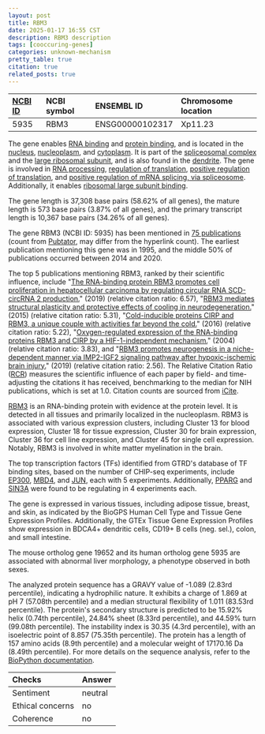 ```yaml
---
layout: post
title: RBM3
date: 2025-01-17 16:55 CST
description: RBM3 description
tags: [cooccuring-genes]
categories: unknown-mechanism
pretty_table: true
citation: true
related_posts: true
---
```




| [NCBI ID](https://www.ncbi.nlm.nih.gov/gene/5935) | NCBI symbol | ENSEMBL ID | Chromosome location |
| :-------- | :------- | :-------- | :------- |
| 5935  | RBM3 | ENSG00000102317 | Xp11.23  |



The gene enables [RNA binding](https://amigo.geneontology.org/amigo/term/GO:0003723) and [protein binding](https://amigo.geneontology.org/amigo/term/GO:0005515), and is located in the [nucleus](https://amigo.geneontology.org/amigo/term/GO:0005634), [nucleoplasm](https://amigo.geneontology.org/amigo/term/GO:0005654), and [cytoplasm](https://amigo.geneontology.org/amigo/term/GO:0005737). It is part of the [spliceosomal complex](https://amigo.geneontology.org/amigo/term/GO:0005681) and the [large ribosomal subunit](https://amigo.geneontology.org/amigo/term/GO:0015934), and is also found in the [dendrite](https://amigo.geneontology.org/amigo/term/GO:0030425). The gene is involved in [RNA processing](https://amigo.geneontology.org/amigo/term/GO:0006396), [regulation of translation](https://amigo.geneontology.org/amigo/term/GO:0006417), [positive regulation of translation](https://amigo.geneontology.org/amigo/term/GO:0045727), and [positive regulation of mRNA splicing, via spliceosome](https://amigo.geneontology.org/amigo/term/GO:0048026). Additionally, it enables [ribosomal large subunit binding](https://amigo.geneontology.org/amigo/term/GO:0043023).


The gene length is 37,308 base pairs (58.62% of all genes), the mature length is 573 base pairs (3.87% of all genes), and the primary transcript length is 10,367 base pairs (34.26% of all genes).


The gene RBM3 (NCBI ID: 5935) has been mentioned in [75 publications](https://pubmed.ncbi.nlm.nih.gov/?term=%22RBM3%22) (count from [Pubtator](https://academic.oup.com/nar/article/47/W1/W587/5494727), may differ from the hyperlink count). The earliest publication mentioning this gene was in 1995, and the middle 50% of publications occurred between 2014 and 2020.


The top 5 publications mentioning RBM3, ranked by their scientific influence, include "[The RNA-binding protein RBM3 promotes cell proliferation in hepatocellular carcinoma by regulating circular RNA SCD-circRNA 2 production.](https://pubmed.ncbi.nlm.nih.gov/31235426)" (2019) (relative citation ratio: 6.57), "[RBM3 mediates structural plasticity and protective effects of cooling in neurodegeneration.](https://pubmed.ncbi.nlm.nih.gov/25607368)" (2015) (relative citation ratio: 5.31), "[Cold-inducible proteins CIRP and RBM3, a unique couple with activities far beyond the cold.](https://pubmed.ncbi.nlm.nih.gov/27147467)" (2016) (relative citation ratio: 5.22), "[Oxygen-regulated expression of the RNA-binding proteins RBM3 and CIRP by a HIF-1-independent mechanism.](https://pubmed.ncbi.nlm.nih.gov/15075239)" (2004) (relative citation ratio: 3.83), and "[RBM3 promotes neurogenesis in a niche-dependent manner via IMP2-IGF2 signaling pathway after hypoxic-ischemic brain injury.](https://pubmed.ncbi.nlm.nih.gov/31484925)" (2019) (relative citation ratio: 2.56). The Relative Citation Ratio ([RCR](https://journals.plos.org/plosbiology/article?id=10.1371/journal.pbio.1002541)) measures the scientific influence of each paper by field- and time-adjusting the citations it has received, benchmarking to the median for NIH publications, which is set at 1.0. Citation counts are sourced from [iCite](https://icite.od.nih.gov).


[RBM3](https://www.proteinatlas.org/ENSG00000102317-RBM3) is an RNA-binding protein with evidence at the protein level. It is detected in all tissues and primarily localized in the nucleoplasm. RBM3 is associated with various expression clusters, including Cluster 13 for blood expression, Cluster 18 for tissue expression, Cluster 30 for brain expression, Cluster 36 for cell line expression, and Cluster 45 for single cell expression. Notably, RBM3 is involved in white matter myelination in the brain.


The top transcription factors (TFs) identified from GTRD's database of TF binding sites, based on the number of CHIP-seq experiments, include [EP300](https://www.ncbi.nlm.nih.gov/gene/2033), [MBD4](https://www.ncbi.nlm.nih.gov/gene/8930), and [JUN](https://www.ncbi.nlm.nih.gov/gene/3725), each with 5 experiments. Additionally, [PPARG](https://www.ncbi.nlm.nih.gov/gene/5468) and [SIN3A](https://www.ncbi.nlm.nih.gov/gene/25942) were found to be regulating in 4 experiments each.





The gene is expressed in various tissues, including adipose tissue, breast, and skin, as indicated by the BioGPS Human Cell Type and Tissue Gene Expression Profiles. Additionally, the GTEx Tissue Gene Expression Profiles show expression in BDCA4+ dendritic cells, CD19+ B cells (neg. sel.), colon, and small intestine.



The mouse ortholog gene 19652 and its human ortholog gene 5935 are associated with abnormal liver morphology, a phenotype observed in both sexes.


The analyzed protein sequence has a GRAVY value of -1.089 (2.83rd percentile), indicating a hydrophilic nature. It exhibits a charge of 1.869 at pH 7 (57.08th percentile) and a median structural flexibility of 1.011 (83.53rd percentile). The protein's secondary structure is predicted to be 15.92% helix (0.74th percentile), 24.84% sheet (8.33rd percentile), and 44.59% turn (99.08th percentile). The instability index is 30.35 (4.3rd percentile), with an isoelectric point of 8.857 (75.35th percentile). The protein has a length of 157 amino acids (8.9th percentile) and a molecular weight of 17170.16 Da (8.49th percentile). For more details on the sequence analysis, refer to the [BioPython documentation](https://biopython.org/docs/1.75/api/Bio.SeqUtils.ProtParam.html).





| Checks    | Answer |
| :-------- | :------- |
| Sentiment  | neutral   |
| Ethical concerns | no     |
| Coherence    | no    |